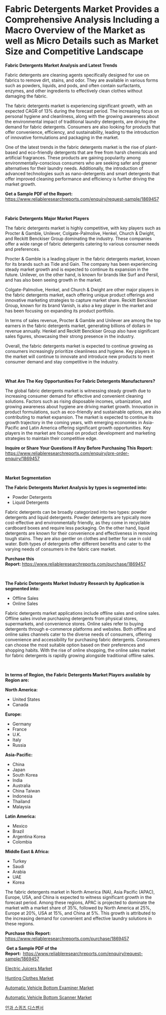 <p><h1>Fabric Detergents Market Provides a Comprehensive Analysis Including a Macro Overview of the Market as well as Micro Details such as Market Size and Competitive Landscape</h1></p><p><strong>Fabric Detergents Market Analysis and Latest Trends</strong></p>
<p><p>Fabric detergents are cleaning agents specifically designed for use on fabrics to remove dirt, stains, and odor. They are available in various forms such as powders, liquids, and pods, and often contain surfactants, enzymes, and other ingredients to effectively clean clothes without damaging the fabric.</p><p>The fabric detergents market is experiencing significant growth, with an expected CAGR of 13% during the forecast period. The increasing focus on personal hygiene and cleanliness, along with the growing awareness about the environmental impact of traditional laundry detergents, are driving the demand for fabric detergents. Consumers are also looking for products that offer convenience, efficiency, and sustainability, leading to the introduction of innovative formulations and packaging in the market.</p><p>One of the latest trends in the fabric detergents market is the rise of plant-based and eco-friendly detergents that are free from harsh chemicals and artificial fragrances. These products are gaining popularity among environmentally-conscious consumers who are seeking safer and greener alternatives for their laundry needs. Additionally, the introduction of advanced technologies such as nano-detergents and smart detergents that offer improved cleaning performance and efficiency is further driving the market growth.</p></p>
<p><strong>Get a Sample PDF of the Report:&nbsp;</strong> <a href="https://www.reliableresearchreports.com/enquiry/request-sample/1869457">https://www.reliableresearchreports.com/enquiry/request-sample/1869457</a></p>
<p>&nbsp;</p>
<p><strong>Fabric Detergents Major Market Players</strong></p>
<p><p>The fabric detergents market is highly competitive, with key players such as Procter & Gamble, Unilever, Colgate-Palmolive, Henkel, Church & Dwight, and Reckitt Benckiser Group dominating the industry. These companies offer a wide range of fabric detergents catering to various consumer needs and preferences.</p><p>Procter & Gamble is a leading player in the fabric detergents market, known for its brands such as Tide and Gain. The company has been experiencing steady market growth and is expected to continue its expansion in the future. Unilever, on the other hand, is known for brands like Surf and Persil, and has also been seeing growth in the market.</p><p>Colgate-Palmolive, Henkel, and Church & Dwight are other major players in the fabric detergents market, each offering unique product offerings and innovative marketing strategies to capture market share. Reckitt Benckiser Group, known for its brand Vanish, is also a key player in the market and has been focusing on expanding its product portfolio.</p><p>In terms of sales revenue, Procter & Gamble and Unilever are among the top earners in the fabric detergents market, generating billions of dollars in revenue annually. Henkel and Reckitt Benckiser Group also have significant sales figures, showcasing their strong presence in the industry.</p><p>Overall, the fabric detergents market is expected to continue growing as consumers increasingly prioritize cleanliness and hygiene. Key players in the market will continue to innovate and introduce new products to meet consumer demand and stay competitive in the industry.</p></p>
<p>&nbsp;</p>
<p><strong>What Are The Key Opportunities For Fabric Detergents Manufacturers?</strong></p>
<p><p>The global fabric detergents market is witnessing steady growth due to increasing consumer demand for effective and convenient cleaning solutions. Factors such as rising disposable incomes, urbanization, and growing awareness about hygiene are driving market growth. Innovation in product formulations, such as eco-friendly and sustainable options, are also contributing to market expansion. The market is expected to continue its growth trajectory in the coming years, with emerging economies in Asia-Pacific and Latin America offering significant growth opportunities. Key players in the market are focused on product development and marketing strategies to maintain their competitive edge.</p></p>
<p><strong>Inquire or Share Your Questions If Any Before Purchasing This Report:</strong> <a href="https://www.reliableresearchreports.com/enquiry/pre-order-enquiry/1869457">https://www.reliableresearchreports.com/enquiry/pre-order-enquiry/1869457</a></p>
<p>&nbsp;</p>
<p><strong>Market Segmentation</strong></p>
<p><strong>The Fabric Detergents Market Analysis by types is segmented into:</strong></p>
<p><ul><li>Powder Detergents</li><li>Liquid Detergents</li></ul></p>
<p><p>Fabric detergents can be broadly categorized into two types: powder detergents and liquid detergents. Powder detergents are typically more cost-effective and environmentally friendly, as they come in recyclable cardboard boxes and require less packaging. On the other hand, liquid detergents are known for their convenience and effectiveness in removing tough stains. They are also gentler on clothes and better for use in cold water. Both types of detergents offer different benefits and cater to the varying needs of consumers in the fabric care market.</p></p>
<p><strong>Purchase this Report:&nbsp;</strong><a href="https://www.reliableresearchreports.com/purchase/1869457">https://www.reliableresearchreports.com/purchase/1869457</a></p>
<p>&nbsp;</p>
<p><strong>The Fabric Detergents Market Industry Research by Application is segmented into:</strong></p>
<p><ul><li>Offline Sales</li><li>Online Sales</li></ul></p>
<p><p>Fabric detergents market applications include offline sales and online sales. Offline sales involve purchasing detergents from physical stores, supermarkets, and convenience stores. Online sales refer to buying detergents through e-commerce platforms and websites. Both offline and online sales channels cater to the diverse needs of consumers, offering convenience and accessibility for purchasing fabric detergents. Consumers can choose the most suitable option based on their preferences and shopping habits. With the rise of online shopping, the online sales market for fabric detergents is rapidly growing alongside traditional offline sales.</p></p>
<p>&nbsp;</p>
<p><strong>In terms of Region, the Fabric Detergents Market Players available by Region are:</strong></p>
<p>
    <p> <strong> North America: </strong>
        <ul>
            <li>United States</li>
            <li>Canada</li>
        </ul>
        </p> 
    <p> <strong> Europe: </strong>
        <ul>
            <li>Germany</li>
            <li>France</li>
            <li>U.K.</li>
            <li>Italy</li>
            <li>Russia</li>
        </ul>
        </p> 
    <p> <strong> Asia-Pacific: </strong>
        <ul>
            <li>China</li>
            <li>Japan</li>
            <li>South Korea</li>
            <li>India</li>
            <li>Australia</li>
            <li>China Taiwan</li>
            <li>Indonesia</li>
            <li>Thailand</li>
            <li>Malaysia</li>
        </ul>
        </p> 
    <p> <strong> Latin America: </strong>
        <ul>
            <li>Mexico</li>
            <li>Brazil</li>
            <li>Argentina Korea</li>
            <li>Colombia</li>
        </ul>
        </p> 
    <p> <strong> Middle East & Africa: </strong>
        <ul>
            <li>Turkey</li>
            <li>Saudi</li>
            <li>Arabia</li>
            <li>UAE</li>
            <li>Korea</li>
        </ul>
    </p>
    </p>
<p><p>The fabric detergents market in North America (NA), Asia Pacific (APAC), Europe, USA, and China is expected to witness significant growth in the forecast period. Among these regions, APAC is projected to dominate the market with a market share of 35%, followed by North America at 25%, Europe at 20%, USA at 15%, and China at 5%. This growth is attributed to the increasing demand for convenient and effective laundry solutions in these regions.</p></p>
<p><strong>Purchase this Report: </strong><a href="https://www.reliableresearchreports.com/purchase/1869457">https://www.reliableresearchreports.com/purchase/1869457</a></p>
<p>&nbsp;<strong>Get a Sample PDF of the Report:&nbsp;&nbsp;</strong><a href="https://www.reliableresearchreports.com/enquiry/request-sample/1869457">https://www.reliableresearchreports.com/enquiry/request-sample/1869457</a></p>
<p><strong></strong></p>
<p><p><a href="https://github.com/cecuraprangm/Market-Research-Report-List-1/blob/main/electric-juicers-market.md">Electric Juicers Market</a></p><p><a href="https://github.com/ChiragRP21/Market-Research-Report-List-3/blob/main/hunting-clothes-market.md">Hunting Clothes Market</a></p><p><a href="https://issuu.com/reportprime-2/docs/automatic-vehicle-bottom-examiner-market-size-2030">Automatic Vehicle Bottom Examiner Market</a></p><p><a href="https://issuu.com/reportprime-2/docs/automatic-vehicle-bottom-scanner-market-size-2030.">Automatic Vehicle Bottom Scanner Market</a></p><p><a href="https://github.com/khytkeqagplkzqvh/Market-Research-Report-List-1/blob/main/16132932847.md">안과 스퀴즈 디스펜서</a></p></p>